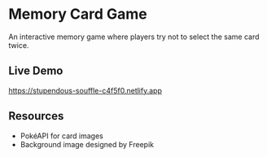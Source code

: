 # Memory Card Game
An interactive memory game where players try not to select the same card twice.

## Live Demo
https://stupendous-souffle-c4f5f0.netlify.app 

## Resources
* PokéAPI for card images
* Background image designed by Freepik
